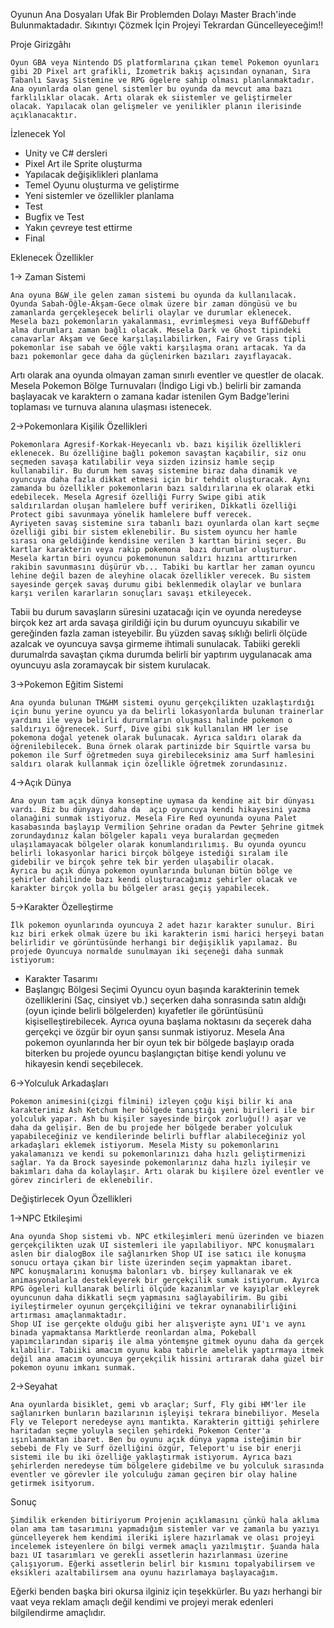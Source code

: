 Oyunun Ana Dosyaları Ufak Bir Problemden Dolayı Master Brach'inde Bulunmaktadadır. Sıkıntıyı Çözmek İçin Projeyi Tekrardan Güncelleyeceğim!!

Proje Girizgâhı

    Oyun GBA veya Nintendo DS platformlarına çıkan temel Pokemon oyunları gibi 2D Pixel art grafikli, İzometrik bakış açısından oynanan, Sıra Tabanlı Savaş Sistemine ve RPG ögelere sahip olması planlanmaktadır.
    Ana oyunlarda olan genel sistemler bu oyunda da mevcut ama bazı farklılıklar olacak. Artı olarak ek siistemler ve geliştirmeler olacak. Yapılacak olan gelişmeler ve yenilikler planın ilerisinde açıklanacaktır.


İzlenecek Yol

- Unity ve C# dersleri
- Pixel Art ile Sprite oluşturma
- Yapılacak değişiklikleri planlama
- Temel Oyunu oluşturma ve geliştirme
- Yeni sistemler ve özellikler planlama
- Test
- Bugfix ve Test
- Yakın çevreye test ettirme
- Final


Eklenecek Özellikler


1-> Zaman Sistemi

    Ana oyuna B&W ile gelen zaman sistemi bu oyunda da kullanılacak. Oyunda Sabah-Öğle-Akşam-Gece olmak üzere bir zaman döngüsü ve bu zamanlarda gerçekleşecek belirli olaylar ve durumlar eklenecek.
    Mesela bazı pokemonların yakalanması, evrimleşmesi veya Buff&Debuff alma durumları zaman bağlı olacak. Mesela Dark ve Ghost tipindeki canavarlar Akşam ve Gece karşılaşılabilirken, Fairy ve Grass tipli pokemonlar ise sabah ve öğle vakti karşılaşma oranı artacak. Ya da bazı pokemonlar gece daha da güçlenirken bazıları zayıflayacak.
   Artı olarak ana oyunda olmayan zaman sınırlı eventler ve questler de olacak. Mesela Pokemon Bölge Turnuvaları (İndigo Ligi vb.) belirli bir zamanda başlayacak ve karaktern o zamana kadar istenilen Gym Badge'lerini toplaması ve turnuva alanına ulaşması istenecek.

2->Pokemonlara Kişilik Özellikleri

    Pokemonlara Agresif-Korkak-Heyecanlı vb. bazı kişilik özellikleri eklenecek. Bu özelliğine bağlı pokemon savaştan kaçabilir, siz onu seçmeden savaşa katılabilir veya sizden izinsiz hamle seçip kullanabilir. Bu durum hem savaş sistemine biraz daha dinamik ve oyuncuya daha fazla dikkat etmesi için bir tehdit oluşturacak. Aynı zamanda bu özellikler pokemonların bazı saldırılarına ek olarak etki edebilecek. Mesela Agresif özelliği Furry Swipe gibi atik saldırılardan oluşan hamlelere buff veririken, Dikkatli özelliği Protect gibi savunmaya yönelik hamlelere buff verecek.
    Ayriyeten savaş sistemine sıra tabanlı bazı oyunlarda olan kart seçme özelliği gibi bir sistem eklenebilir. Bu sistem oyuncu her hamle sırası ona geldiğinde kendisine verilen 3 karttan birini seçer. Bu kartlar karakterin veya rakip pokemona  bazı durumlar oluşturur. Mesela kartın biri oyuncu pokemonunun saldırı hızını arttırırken rakibin savunmasını düşürür vb... Tabiki bu kartlar her zaman oyuncu lehine değil bazen de aleyhine olacak özellikler verecek. Bu sistem sayesinde gerçek savaş durumu gibi beklenmedik olaylar ve bunlara karşı verilen kararların sonuçları savaşı etkileyecek.
   Tabii bu durum savaşların süresini uzatacağı için ve oyunda neredeyse birçok kez art arda savaşa girildiği için bu durum oyuncuyu sıkabilir ve gereğinden fazla zaman isteyebilir. Bu yüzden savaş sıklığı belirli ölçüde azalcak ve oyuncuya savşa girmeme ihtimali sunulacak. Tabiiki gerekli durumalrda savaştan çıkma durumda belirli bir yaptırım uygulanacak ama oyuncuyu asla zoramaycak bir sistem kurulacak.

 3->Pokemon Eğitim Sistemi

    Ana oyunda bulunan TM&HM sistemi oyunu gerçekçilikten uzaklaştırdığı için bunu yerine oyuncu ya da belirli lokasyonlarda bulunan trainerlar yardımı ile veya belirli dururmların oluşması halinde pokemon o saldırıyı öğrenecek. Surf, Dive gibi sık kullanılan HM ler ise pokemona doğal yetenek olarak bulunacak. Ayrıca saldırı olarak da öğrenilebilecek. Buna örnek olarak partinizde bir Squirtle varsa bu pokemon ile Surf öğretmeden suya girebileceksiniz ama Surf hamlesini saldırı olarak kullanmak için özellikle öğretmek zorundasınız.

4->Açık Dünya

    Ana oyun tam açık dünya konseptine uymasa da kendine ait bir dünyası vardı. Biz bu dünyayı daha da  açıp oyuncuya kendi hikayesini yazma olanağini sunmak istiyoruz. Mesela Fire Red oyununda oyuna Palet kasabasında başlayıp Vermilion Şehrine oradan da Pewter Şehrine gitmek zorundaydınız kalan bölgeler kapalı veya buralardan geçmeden ulaşılamayacak bölgeler olarak konumlandırılımış. Bu oyunda oyuncu belirli lokasyonlar harici birçok bölgeye istediği sıralam ile gidebilir ve birçok şehre tek bir yerden ulaşabilir olacak.
    Ayrıca bu açık dünya pokemon oyunlarında bulunan bütün bölge ve şehirler dahilinde bazı kendi oluşturacağımız şehirler olacak ve karakter birçok yolla bu bölgeler arası geçiş yapabilecek.

5->Karakter Özelleştirme

    İlk pokemon oyunlarında oyuncuya 2 adet hazır karakter sunulur. Biri kız biri erkek olmak üzere bu iki karakterin ismi harici herşeyi batan belirlidir ve görüntüsünde herhangi bir değişiklik yapılamaz. Bu projede Oyuncuya normalde sunulmayan iki seçeneği daha sunmak istiyorum:
- Karakter Tasarımı
- Başlangıç Bölgesi Seçimi
    Oyuncu oyun başında karakterinin temek özelliklerini (Saç, cinsiyet vb.) seçerken daha sonrasında satın aldığı (oyun içinde belirli bölgelerden) kıyafetler ile görüntüsünü kişiselleştirebilecek.
   Ayrıca oyuna başlama noktasını da seçerek daha gerçekçi ve özgür bir oyun şansı sunmak istiyoruz. Mesela Ana pokemon oyunlarında her bir oyun tek bir bölgede başlayıp orada biterken bu projede oyuncu başlangıçtan bitişe kendi yolunu ve hikayesin kendi seçebilecek.

6->Yolculuk Arkadaşları

    Pokemon animesini(çizgi filmini) izleyen çoğu kişi bilir ki ana karakterimiz Ash Ketchum her bölgede tanıştığı yeni birileri ile bir yolculuk yapar. Ash bu kişiler sayesinde birçok zorluğu(!) aşar ve daha da gelişir. Ben de bu projede her bölgede beraber yolculuk yapabileceğiniz ve kendilerinde belirli bufflar alabileceğiniz yol arkadaşları eklemek istiyorum. Mesela Misty su pokemonlarını yakalamanızı ve kendi su pokemonlarınızı daha hızlı geliştirmenizi sağlar. Ya da Brock sayesinde pokemonlarınız daha hızlı iyileşir ve bakımları daha da kolaylaşır. Artı olarak bu kişilere özel eventler ve görev zincirleri de eklenebilir.

Değiştirlecek Oyun Özellikleri


1->NPC Etkileşimi

    Ana oyunda Shop sistemi vb. NPC etkileşimleri menü üzerinden ve biazen gerçekçilikten uzak UI sistemleri ile yapılabiliyor. NPC konuşmaları aslen bir dialogBox ile sağlanırken Shop UI ise satıcı ile konuşma sonucu ortaya çıkan bir liste üzerinden seçim yapmaktan ibaret.
    NPC konuşmalarını konuşma balonları vb. birşey kullanarak ve ek animasyonalarla destekleyerek bir gerçekçilik sumak istiyorum. Ayırca RPG ögeleri kullanarak belirli ölçüde kazanımlar ve kayıplar ekleyrek oyuncunun daha dikkatli seçm yapmasını sağlayabilirim. Bu gibi iyileştirmeler oyunun gerçekçiliğini ve tekrar oynanabilirliğini artırması amaçlanmaktadır.
    Shop UI ise gerçekte olduğu gibi her alışverişte aynı UI'ı ve aynı binada yapmaktansa Marktlerde reonlardan alma, Pokeball yapımcılarından sipariş ile alma yöntemşne gitmek oyunu daha da gerçek kılabilir. Tabiiki amacım oyunu kaba tabirle amelelik yaptırmaya itmek değil ana amacım oyuncuya gerçekçilik hissini artırarak daha güzel bir pokemon oyunu imkanı sunmak.

2->Seyahat

    Ana oyunlarda bisiklet, gemi vb araçlar; Surf, Fly gibi HM'ler ile sağlanırken bunların bazılarının işleyişi tekrara binebiliyor. Mesela Fly ve Teleport neredeyse aynı mantıkta. Karakterin gittiği şehirlere haritadan seçme yoluyla seçilen şehirdeki Pokemon Center'a ışınlanmaktan ibaret. Ben bu oyunu açık dünya yapma isteğimin bir sebebi de Fly ve Surf özelliğini özgür, Teleport'u ise bir enerji sistemi ile bu iki özelliğe yaklaştırmak istiyorum. Ayrıca bazı şehirlerden neredeyse tüm bölgelere gidebilme ve bu yolculuk sırasında eventler ve görevler ile yolculuğu zaman geçiren bir olay haline getirmek isityorum.

Sonuç

    Şimdilik erkenden bitiriyorum Projenin açıklamasını çünkü hala aklıma olan ama tam tasarımını yapmadığım sistemler var ve zamanla bu yazıyı güncelleyerek hem kendimi ileriki işlere hazırlamak ve olası projeyi incelemek isteyenlere ön bilgi vermek amaçlı yazılmıştır. Şuanda hala bazı UI tasarımları ve gerekli assetlerin hazırlanması üzerine çalışıyorum. Eğerki assetlerin belirl bir kısmını topalyabilirsem ve eksikleri azaltabilirsem ana oyunu hazırlamaya başlayacağım.
   Eğerki benden başka biri okursa ilginiz için teşekkürler. Bu yazı herhangi bir vaat veya reklam amaçlı değil kendimi ve projeyi merak edenleri bilgilendirme amaçlıdır.
